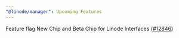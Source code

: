 ```yaml
---
"@linode/manager": Upcoming Features
---
```


Feature flag New Chip and Beta Chip for Linode Interfaces ([#12846](https://github.com/linode/manager/pull/12846))
